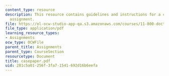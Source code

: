 ```yaml
---
content_type: resource
description: This resource contains guidelines and instructions for a case analysis
  assignment.
file: https://ol-ocw-studio-app-qa.s3.amazonaws.com/courses/11-800-doctoral-research-seminar-knowledge-in-the-public-arena-spring-2007/281c5a01256f3fa71541692d16b6eefa_casepaper.pdf
file_type: application/pdf
learning_resource_types:
- Assignments
ocw_type: OCWFile
parent_title: Assignments
parent_type: CourseSection
resourcetype: Document
title: casepaper.pdf
uid: 281c5a01-256f-3fa7-1541-692d16b6eefa
---
```


